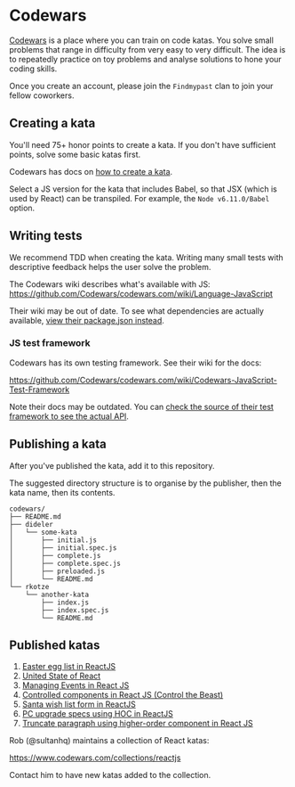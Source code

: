 # Codewars

[Codewars](https://www.codewars.com/) is a place where you can train on code
katas. You solve small problems that range in difficulty from very easy to very
difficult. The idea is to repeatedly practice on toy problems and analyse
solutions to hone your coding skills.

Once you create an account, please join the `Findmypast` clan to join your fellow coworkers.

## Creating a kata

You'll need 75+ honor points to create a kata. If you don't have sufficient points, solve some basic katas first.

Codewars has docs on [how to create a kata](https://github.com/Codewars/codewars.com/wiki/Tutorial%3A-Create-Your-First-Kata).

Select a JS version for the kata that includes Babel, so that JSX (which is used by React) can be transpiled.
For example, the `Node v6.11.0/Babel` option.

## Writing tests

We recommend TDD when creating the kata. Writing many small tests with descriptive feedback helps the user solve the problem.

The Codewars wiki describes what's available with JS: https://github.com/Codewars/codewars.com/wiki/Language-JavaScript

Their wiki may be out of date. To see what dependencies are actually available, [view their package.json instead](https://github.com/Codewars/codewars-runner-cli/blob/master/package.json).

### JS test framework

Codewars has its own testing framework. See their wiki for the docs:

https://github.com/Codewars/codewars.com/wiki/Codewars-JavaScript-Test-Framework

Note their docs may be outdated. You can [check the source of their test framework to see the actual API](https://github.com/Codewars/codewars-runner-cli/blob/master/frameworks/javascript/cw-2.js).

## Publishing a kata

After you've published the kata, add it to this repository.

The suggested directory structure is to organise by the publisher, then the kata name, then its contents.

```
codewars/
├── README.md
├── dideler
│   └── some-kata
│       ├── initial.js
│       ├── initial.spec.js
│       ├── complete.js
│       ├── complete.spec.js
│       ├── preloaded.js
│       └── README.md
└── rkotze
    └── another-kata
        ├── index.js
        ├── index.spec.js
        └── README.md
```


## Published katas

1. [Easter egg list in ReactJS](https://www.codewars.com/kata/easter-egg-list-in-reactjs)
1. [United State of React](https://www.codewars.com/kata/united-state-of-react)
1. [Managing Events in React JS](https://www.codewars.com/kata/managing-events-in-react-js)
1. [Controlled components in React JS (Control the Beast)](https://www.codewars.com/kata/control-the-beast)
1. [Santa wish list form in ReactJS](https://www.codewars.com/kata/santa-wish-list-form-in-reactjs)
1. [PC upgrade specs using HOC in ReactJS](https://www.codewars.com/kata/pc-upgrade-specs-using-hoc-in-reactjs)
1. [Truncate paragraph using higher-order component in React JS](https://www.codewars.com/kata/truncate-paragraph-using-higher-order-component-in-react-js)

Rob (@sultanhq) maintains a collection of React katas:

https://www.codewars.com/collections/reactjs

Contact him to have new katas added to the collection.
